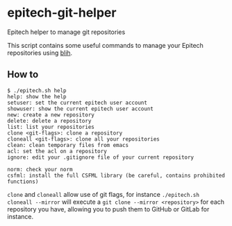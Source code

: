 # epitech-git-helper

Epitech helper to manage git repositories

This script contains some useful commands to manage your Epitech repositories using [blih](https://blih.saumon.io/blih.py).

## How to

```
$ ./epitech.sh help
help: show the help
setuser: set the current epitech user account
showuser: show the current epitech user account
new: create a new repository
delete: delete a repository
list: list your repositories
clone <git-flags>: clone a repository
cloneall <git-flags>: clone all your repositories
clean: clean temporary files from emacs
acl: set the acl on a repository
ignore: edit your .gitignore file of your current repository

norm: check your norm
csfml: install the full CSFML library (be careful, contains prohibited functions)
```

`clone` and `cloneall` allow use of git flags, for instance `./epitech.sh cloneall --mirror` will execute a `git clone --mirror <repository>` for each repository you have, allowing you to push them to GitHub or GitLab for instance.
